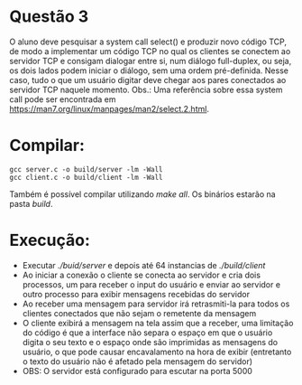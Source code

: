 # Questão 3

O aluno deve pesquisar a system call select() e produzir novo código TCP, de modo a implementar um código TCP no qual os clientes se conectem ao servidor TCP e consigam dialogar entre si, num diálogo full-duplex, ou seja, os dois lados podem iniciar o diálogo, sem uma ordem pré-definida. Nesse caso, tudo o que um usuário digitar deve chegar aos pares conectados ao servidor TCP naquele momento. Obs.: Uma referência sobre essa system call pode ser encontrada em https://man7.org/linux/manpages/man2/select.2.html. 

# Compilar:

```
gcc server.c -o build/server -lm -Wall
gcc client.c -o build/client -lm -Wall
```

Também é possível compilar utilizando *make all*. Os binários estarão na pasta *build*.

# Execução:

- Executar *./buid/server* e depois até 64 instancias de *./build/client*
- Ao iniciar a conexão o cliente se conecta ao servidor e cria dois processos, um para receber o input do usuário e enviar ao servidor e outro processo para exibir mensagens recebidas do servidor
- Ao receber uma mensagem para servidor irá retrasmiti-la para todos os clientes conectados que não sejam o remetente da mensagem
- O cliente exibirá a mensagem na tela assim que a receber, uma limitação do código é que a interface não separa o espaço em que o usuário digita o seu texto e o espaço onde são imprimidas as mensagens do usuário, o que pode causar encavalamento na hora de exibir (entretanto o texto do usuário não é afetado pela mensagem do servidor)
- OBS: O servidor está configurado para escutar na porta 5000